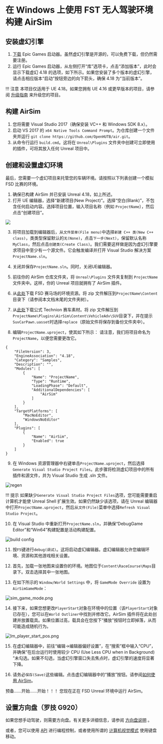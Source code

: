 # 在 Windows 上使用 FST 无人驾驶环境构建 AirSim

## 安装虚幻引擎

1. [下载](https://www.unrealengine.com/download) Epic Games 启动器。虽然虚幻引擎是开源的，可以免费下载，但仍然需要注册。
2. 运行 Epic Games 启动器，从左侧打开“库”选项卡，点击“添加版本”，此时会显示下载虚幻 4.18 的选项，如下所示。如果您安装了多个版本的虚幻引擎，请点击相应版本“启动”按钮旁边的向下箭头，确保 4.18 为“当前版本”。

!!! 注意
    本项目仅适用于 UE 4.18。如果您拥有 UE 4.16 或更早版本的项目，请参阅 [升级指南](https://github.com/Microsoft/AirSim/blob/master/docs/unreal_upgrade.md) 来升级您的项目。


## 构建 AirSim

1. 您将需要 Visual Studio 2017（确保安装 VC++ 和 Windows SDK 8.x）。
2. 启动 VS 2017 的 `x64 Native Tools Command Prompt`。为仓库创建一个文件夹并运行 `git clone https://github.com/OpenHUTB/air.git`。
3. 从命令行运行 `build.cmd`。这将在 `Unreal\Plugins` 文件夹中创建可立即使用的插件，可将其放入任何 Unreal 项目中。


## 创建和设置虚幻环境

最后，您需要一个虚幻项目来托管您的车辆环境。请按照以下列表创建一个模拟 FSD 比赛的环境。

1. 确保已构建 AirSim 并已安装 Unreal 4.18，如上所述。
2. 打开 UE 编辑器，选择“新建项目(New Project)”。选择“空白(Blank)”，不包含任何启动内容。选择项目位置，输入项目名称（例如 `ProjectName`），然后点击“创建项目”。

![](../images/unreal_new_project.png)

3. 将项目加载到编辑器后，从`文件菜单(File menu)`中选择`新建 C++ 类(New C++ class)`，类类型保留默认的`无(None)`，点击`下一步(Next)`，保留默认名称`MyClass`，然后点击`创建类(Create Class)`。我们需要这样做是因为虚幻引擎要求项目中至少有一个源文件。它会触发编译并打开 Visual Studio 解决方案`ProjectName.sln`。 

4. 关闭并保存`ProjectName.sln`。同时，关闭UE编辑器。 


5. 前往你的 AirSim 仓库文件夹，将 `Unreal\Plugins` 文件夹复制到 `ProjectName` 文件夹中。这样，你的 Unreal 项目就拥有了 AirSim 插件。 

6. 从[此处](https://drive.google.com/file/d/1FC1T8rZ5hVEDXwlECnPxmPitRCLlxGma/view?usp=sharing)下载 FSD 赛马场的环境资源。将 zip 文件解压到`ProjectName\Content`目录下（请参阅本文档末尾的文件夹树）。

7. 从[此处](https://drive.google.com/file/d/1dV4deyLlmMwBwA2ljxbardbGdXHtKKSo/view?usp=sharing)下载公式 Technion 赛车素材。将 zip 文件解压到`ProjectName\Plugins\AirSim\Content\VehicleAdv\SUV`目录下，并在提示`SuvCarPawn.uasset`时选择`replace`（原始文件将保存到备份文件夹中）。

8. 编辑`ProjectName.uproject`，使其如下所示：
请注意，我们将项目命名为`ProjectName`，以便您需要更改它。 

```
{
    "FileVersion": 3,
    "EngineAssociation": "4.18",
    "Category": "Samples",
    "Description": "",
    "Modules": [
        {
            "Name": "ProjectName",
            "Type": "Runtime",
            "LoadingPhase": "Default",
            "AdditionalDependencies": [
                "AirSim"
            ]
        }
    ],
    "TargetPlatforms": [
        "MacNoEditor",
        "WindowsNoEditor"
    ],
    "Plugins": [
        {
            "Name": "AirSim",
            "Enabled": true
        }
    ]
}
```

9. 在 Windows 资源管理器中右键单击`ProjectName.uproject`，然后选择 `Generate Visual Studio Project Files`。此步骤将检测虚幻项目中的所有插件和源文件，并为 Visual Studio 生成 .sln 文件。 

![regen](../images/regen_sln.png)


!!! 提示
    如果缺少`Generate Visual Studio Project Files`选项，您可能需要重启计算机才能使 Unreal Shell 扩展生效。如果仍然缺少该选项，请在 Unreal 编辑器中打开`ProjectName.uproject`，然后从`文件(File)`菜单中选择`Refresh Visual Studio Project`。


10. 在 Visual Studio 中重新打开`ProjectName.sln`，并确保“DebugGame Editor”和“Win64”构建配置是活动构建配置。

![build config](../images/vsbuild_config.png)

11. 按`F5`键进行`debug(调试)`。这将启动虚幻编辑器。虚幻编辑器允许您编辑环境、资源和其他游戏相关设置。

12. 首先，加载一张地图来设置你的环境。地图位于`Content\RaceCourse\Maps`目录下。双击选择其中一张地图。 

13. 在如下所示的 `Window/World Settings` 中，将 `GameMode Override` 设置为 `AirSimGameMode`： 

![sim_game_mode.png](../images/sim_game_mode.png)

14. 接下来，如果您想更改`PlayerStart`对象在环境中的位置（该`PlayerStart`对象已存在），您可以在`World Outliner`中找到并修改它。AirSim 插件将在此处创建并放置载具。如果位置过高，载具会在您按下“播放”按钮时立即掉落，从而可能造成随机行为。

![lm_player_start_pos.png](../images/lm_player_start_pos.png)

15. 在虚幻编辑器中，前往“编辑->编辑器偏好设置”，在“搜索”框中输入“CPU”，并确保“在后台运行时使用较少 CPU (Use Less CPU when in Background) ”未勾选。如果不勾选，当虚幻引擎窗口失去焦点时，虚幻引擎的速度将显著下降。

16. 请务必`保存(Save)`这些编辑。点击虚幻编辑器中的“播放”按钮。请参阅[如何使用 AirSim](https://github.com/Microsoft/AirSim/#how-to-use-it)。 


预备……开始……开始！！！
您现在正在 FSD Unreal 环境中运行 AirSim。

## 设置方向盘（罗技 G920）


如果您想手动驾驶，则需要方向盘。有关更多详细信息，请参阅 [方向盘说明](../../steering_wheel_installation.md) 。


或者，您可以使用 [API](https://github.com/Microsoft/AirSim/blob/master/docs/apis.md) 进行编程控制，或者使用所谓的 [计算机视觉模式](https://github.com/Microsoft/AirSim/blob/master/docs/image_apis.md) 使用键盘移动。


